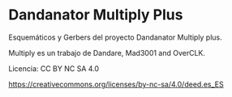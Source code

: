 # Dandanator Multiply Plus

Esquemáticos y Gerbers del proyecto Dandanator Multiply plus.

Multiply es un trabajo de Dandare, Mad3001 and OverCLK.

Licencia: CC BY NC SA 4.0

https://creativecommons.org/licenses/by-nc-sa/4.0/deed.es_ES


